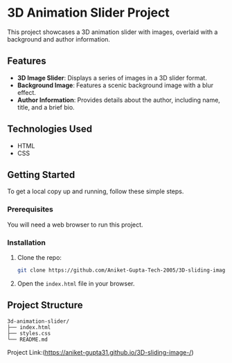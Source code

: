 
# 3D Animation Slider Project

This project showcases a 3D animation slider with images, overlaid with a background and author information.

## Features

- **3D Image Slider**: Displays a series of images in a 3D slider format.
- **Background Image**: Features a scenic background image with a blur effect.
- **Author Information**: Provides details about the author, including name, title, and a brief bio.

## Technologies Used

- HTML
- CSS

## Getting Started

To get a local copy up and running, follow these simple steps.

### Prerequisites

You will need a web browser to run this project.

### Installation

1. Clone the repo:
   ```sh
   git clone https://github.com/Aniket-Gupta-Tech-2005/3D-sliding-image-1.git
   ```
2. Open the `index.html` file in your browser.

## Project Structure

```
3d-animation-slider/
├── index.html
├── styles.css
└── README.md
```

Project Link:(https://aniket-gupta31.github.io/3D-sliding-image-/)

